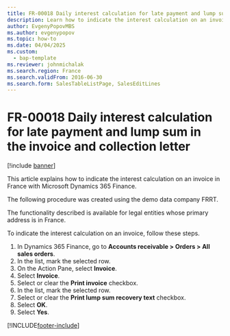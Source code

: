 ```yaml
--- 
title: FR-00018 Daily interest calculation for late payment and lump sum in the invoice and collection letter
description: Learn how to indicate the interest calculation on an invoice in France with Microsoft Dynamics 365 Finance.
author: EvgenyPopovMBS
ms.author: evgenypopov
ms.topic: how-to
ms.date: 04/04/2025
ms.custom: 
  - bap-template
ms.reviewer: johnmichalak   
ms.search.region: France
ms.search.validFrom: 2016-06-30
ms.search.form: SalesTableListPage, SalesEditLines 
---
```


# FR-00018 Daily interest calculation for late payment and lump sum in the invoice and collection letter

[!include [banner](../../includes/banner.md)]

This article explains how to indicate the interest calculation on an invoice in France with Microsoft Dynamics 365 Finance.

The following procedure was created using the demo data company FRRT. 

The functionality described is available for legal entities whose primary address is in France.

To indicate the interest calculation on an invoice, follow these steps.

1. In Dynamics 365 Finance, go to **Accounts receivable \> Orders \> All sales orders**.
1. In the list, mark the selected row.
1. On the Action Pane, select **Invoice**.
1. Select **Invoice**.
1. Select or clear the **Print invoice** checkbox.
1. In the list, mark the selected row.
1. Select or clear the **Print lump sum recovery text** checkbox.
1. Select **OK**.
1. Select **Yes**.



[!INCLUDE[footer-include](../../../includes/footer-banner.md)]
